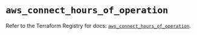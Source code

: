 # `aws_connect_hours_of_operation`

Refer to the Terraform Registry for docs: [`aws_connect_hours_of_operation`](https://registry.terraform.io/providers/hashicorp/aws/5.42.0/docs/resources/connect_hours_of_operation).
